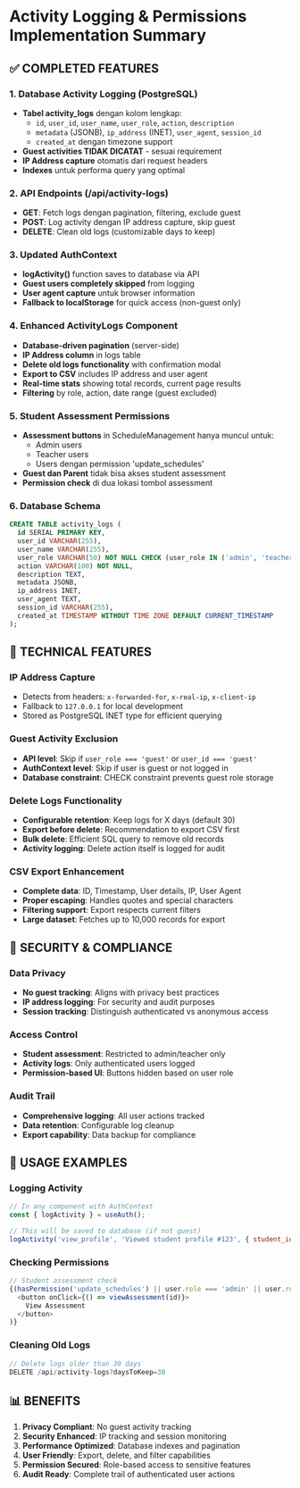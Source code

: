# Activity Logging & Permissions Implementation Summary

## ✅ COMPLETED FEATURES

### 1. Database Activity Logging (PostgreSQL)
- **Tabel activity_logs** dengan kolom lengkap:
  - `id`, `user_id`, `user_name`, `user_role`, `action`, `description`
  - `metadata` (JSONB), `ip_address` (INET), `user_agent`, `session_id`
  - `created_at` dengan timezone support
- **Guest activities TIDAK DICATAT** - sesuai requirement
- **IP Address capture** otomatis dari request headers
- **Indexes** untuk performa query yang optimal

### 2. API Endpoints (/api/activity-logs)
- **GET**: Fetch logs dengan pagination, filtering, exclude guest
- **POST**: Log activity dengan IP address capture, skip guest
- **DELETE**: Clean old logs (customizable days to keep)

### 3. Updated AuthContext
- **logActivity()** function saves to database via API
- **Guest users completely skipped** from logging
- **User agent capture** untuk browser information
- **Fallback to localStorage** for quick access (non-guest only)

### 4. Enhanced ActivityLogs Component
- **Database-driven pagination** (server-side)
- **IP Address column** in logs table
- **Delete old logs functionality** with confirmation modal
- **Export to CSV** includes IP address and user agent
- **Real-time stats** showing total records, current page results
- **Filtering** by role, action, date range (guest excluded)

### 5. Student Assessment Permissions
- **Assessment buttons** in ScheduleManagement hanya muncul untuk:
  - Admin users
  - Teacher users
  - Users dengan permission 'update_schedules'
- **Guest dan Parent** tidak bisa akses student assessment
- **Permission check** di dua lokasi tombol assessment

### 6. Database Schema
```sql
CREATE TABLE activity_logs (
  id SERIAL PRIMARY KEY,
  user_id VARCHAR(255),
  user_name VARCHAR(255),
  user_role VARCHAR(50) NOT NULL CHECK (user_role IN ('admin', 'teacher', 'parent', 'student')),
  action VARCHAR(100) NOT NULL,
  description TEXT,
  metadata JSONB,
  ip_address INET,
  user_agent TEXT,
  session_id VARCHAR(255),
  created_at TIMESTAMP WITHOUT TIME ZONE DEFAULT CURRENT_TIMESTAMP
);
```

## 🔧 TECHNICAL FEATURES

### IP Address Capture
- Detects from headers: `x-forwarded-for`, `x-real-ip`, `x-client-ip`
- Fallback to `127.0.0.1` for local development
- Stored as PostgreSQL INET type for efficient querying

### Guest Activity Exclusion
- **API level**: Skip if `user_role === 'guest'` or `user_id === 'guest'`
- **AuthContext level**: Skip if user is guest or not logged in
- **Database constraint**: CHECK constraint prevents guest role storage

### Delete Logs Functionality
- **Configurable retention**: Keep logs for X days (default 30)
- **Export before delete**: Recommendation to export CSV first
- **Bulk delete**: Efficient SQL query to remove old records
- **Activity logging**: Delete action itself is logged for audit

### CSV Export Enhancement
- **Complete data**: ID, Timestamp, User details, IP, User Agent
- **Proper escaping**: Handles quotes and special characters
- **Filtering support**: Export respects current filters
- **Large dataset**: Fetches up to 10,000 records for export

## 🎯 SECURITY & COMPLIANCE

### Data Privacy
- **No guest tracking**: Aligns with privacy best practices
- **IP address logging**: For security and audit purposes
- **Session tracking**: Distinguish authenticated vs anonymous access

### Access Control
- **Student assessment**: Restricted to admin/teacher only
- **Activity logs**: Only authenticated users logged
- **Permission-based UI**: Buttons hidden based on user role

### Audit Trail
- **Comprehensive logging**: All user actions tracked
- **Data retention**: Configurable log cleanup
- **Export capability**: Data backup for compliance

## 🚀 USAGE EXAMPLES

### Logging Activity
```javascript
// In any component with AuthContext
const { logActivity } = useAuth();

// This will be saved to database (if not guest)
logActivity('view_profile', 'Viewed student profile #123', { student_id: 123 });
```

### Checking Permissions
```javascript
// Student assessment check
{(hasPermission('update_schedules') || user.role === 'admin' || user.role === 'teacher') && (
  <button onClick={() => viewAssessment(id)}>
    View Assessment
  </button>
)}
```

### Cleaning Old Logs
```javascript
// Delete logs older than 30 days
DELETE /api/activity-logs?daysToKeep=30
```

## 📊 BENEFITS

1. **Privacy Compliant**: No guest activity tracking
2. **Security Enhanced**: IP tracking and session monitoring  
3. **Performance Optimized**: Database indexes and pagination
4. **User Friendly**: Export, delete, and filter capabilities
5. **Permission Secured**: Role-based access to sensitive features
6. **Audit Ready**: Complete trail of authenticated user actions
